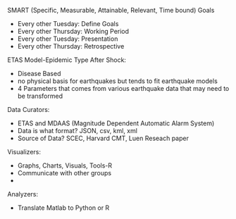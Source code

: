 SMART (Specific, Measurable, Attainable, Relevant, Time bound) Goals

* Every other Tuesday: Define Goals
* Every other Thursday: Working Period
* Every other Tuesday: Presentation
* Every other Thursday: Retrospective

ETAS Model-Epidemic Type After Shock: 
* Disease Based 
* no physical basis for earthquakes but tends to fit earthquake models
* 4 Parameters that comes from various earthquake data that may need to be transformed

Data Curators:

* ETAS and MDAAS (Magnitude Dependent Automatic Alarm System)
* Data is what format? JSON, csv, kml, xml 
* Source of Data? SCEC, Harvard CMT, Luen Reseach paper

Visualizers:

* Graphs, Charts, Visuals, Tools-R
* Communicate with other groups
* 

Analyzers: 
* Translate Matlab to Python or R
